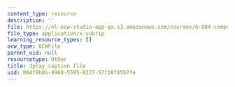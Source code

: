 ```yaml
---
content_type: resource
description: ''
file: https://ol-ocw-studio-app-qa.s3.amazonaws.com/courses/6-004-computation-structures-spring-2017/084f9b8b89085595822757f28f65b7fe_S2c7pAFdP84.vtt
file_type: application/x-subrip
learning_resource_types: []
ocw_type: OCWFile
parent_uid: null
resourcetype: Other
title: 3play caption file
uid: 084f9b8b-8908-5595-8227-57f28f65b7fe
---
```

